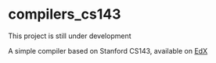 # compilers_cs143

This project is still under development

A simple compiler based on Stanford CS143, available on [EdX](https://www.edx.org/course/compilers?index=product_value_experiment_a&queryID=5446cb30dc8367393c846888ca774ecf&position=1)
